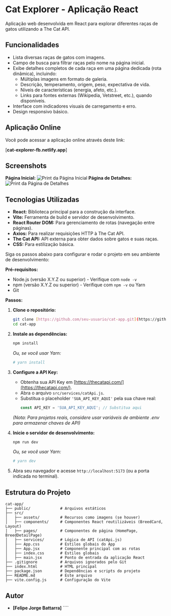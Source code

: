 # Cat Explorer - Aplicação React

Aplicação web desenvolvida em React para explorar diferentes raças de gatos utilizando a The Cat API.

## Funcionalidades

* Lista diversas raças de gatos com imagens.
* Campo de busca para filtrar raças pelo nome na página inicial.
* Exibe detalhes completos de cada raça em uma página dedicada (rota dinâmica), incluindo:
    * Múltiplas imagens em formato de galeria.
    * Descrição, temperamento, origem, peso, expectativa de vida.
    * Níveis de características (energia, afeto, etc.).
    * Links para fontes externas (Wikipedia, Vetstreet, etc.), quando disponíveis.
* Interface com indicadores visuais de carregamento e erro.
* Design responsivo básico.

## Aplicação Online

Você pode acessar a aplicação online através deste link:

[**cat-explorer-fb.netlify.app**] 

## Screenshots

**Página Inicial:**
![Print da Página Inicial](![image](https://github.com/user-attachments/assets/23bf60ea-812c-452c-b482-05c2849961b6)
) 
**Página de Detalhes:**
![Print da Página de Detalhes](![image](https://github.com/user-attachments/assets/fb479f59-b81c-4b9e-943e-450ad2a7678b)
)

## Tecnologias Utilizadas

* **React:** Biblioteca principal para a construção da interface.
* **Vite:** Ferramenta de build e servidor de desenvolvimento.
* **React Router DOM:** Para gerenciamento de rotas (navegação entre páginas).
* **Axios:** Para realizar requisições HTTP à The Cat API.
* **The Cat API:** API externa para obter dados sobre gatos e suas raças.
* **CSS:** Para estilização básica.

Siga os passos abaixo para configurar e rodar o projeto em seu ambiente de desenvolvimento:

**Pré-requisitos:**

* Node.js (versão X.Y.Z ou superior) - Verifique com `node -v`
* npm (versão X.Y.Z ou superior) - Verifique com `npm -v` ou Yarn
* Git

**Passos:**

1.  **Clone o repositório:**
    ```bash
    git clone [https://github.com/seu-usuario/cat-app.git](https://github.com/FelipeBattarra/Cats_React.git) # Substitua pela URL do seu repo
    cd cat-app
    ```

2.  **Instale as dependências:**
    ```bash
    npm install
    ```
    *Ou, se você usar Yarn:*
    ```bash
    # yarn install
    ```

3.  **Configure a API Key:**
    * Obtenha sua API Key em [https://thecatapi.com/](https://thecatapi.com/).
    * Abra o arquivo `src/services/catApi.js`.
    * Substitua o placeholder `'SUA_API_KEY_AQUI'` pela sua chave real:
        ```javascript
        const API_KEY = 'SUA_API_KEY_AQUI'; // Substitua aqui
        ```
    *(Nota: Para projetos reais, considere usar variáveis de ambiente .env para armazenar chaves de API)*

4.  **Inicie o servidor de desenvolvimento:**
    ```bash
    npm run dev
    ```
    *Ou, se você usar Yarn:*
    ```bash
    # yarn dev
    ```

5.  Abra seu navegador e acesse `http://localhost:5173` (ou a porta indicada no terminal).

## Estrutura do Projeto

```
cat-app/
├── public/             # Arquivos estáticos
├── src/
│   ├── assets/         # Recursos como imagens (se houver)
│   ├── components/     # Componentes React reutilizáveis (BreedCard, Layout)
│   ├── pages/          # Componentes de página (HomePage, BreedDetailPage)
│   ├── services/       # Lógica de API (catApi.js)
│   ├── App.css         # Estilos globais do App
│   ├── App.jsx         # Componente principal com as rotas
│   ├── index.css       # Estilos globais
│   ├── main.jsx        # Ponto de entrada da aplicação React
├── .gitignore          # Arquivos ignorados pelo Git
├── index.html          # HTML principal
├── package.json        # Dependências e scripts do projeto
├── README.md           # Este arquivo
├── vite.config.js      # Configuração do Vite
```

## Autor

* **[Felipe Jorge Battarra]** ````
